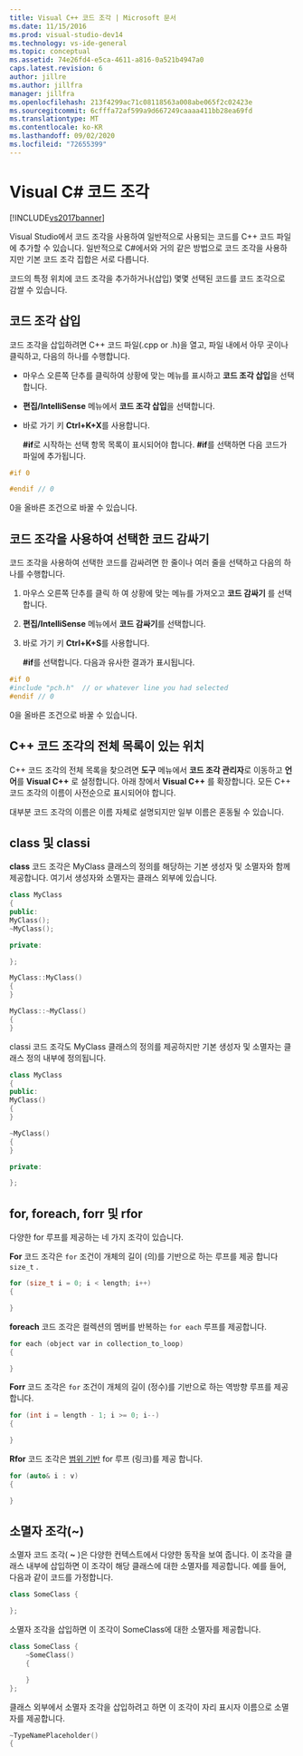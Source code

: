 ```yaml
---
title: Visual C++ 코드 조각 | Microsoft 문서
ms.date: 11/15/2016
ms.prod: visual-studio-dev14
ms.technology: vs-ide-general
ms.topic: conceptual
ms.assetid: 74e26fd4-e5ca-4611-a816-0a521b4947a0
caps.latest.revision: 6
author: jillre
ms.author: jillfra
manager: jillfra
ms.openlocfilehash: 213f4299ac71c08118563a008abe065f2c02423e
ms.sourcegitcommit: 6cfffa72af599a9d667249caaaa411bb28ea69fd
ms.translationtype: MT
ms.contentlocale: ko-KR
ms.lasthandoff: 09/02/2020
ms.locfileid: "72655399"
---
```

# <a name="visual-c-code-snippets"></a>Visual C# 코드 조각
[!INCLUDE[vs2017banner](../includes/vs2017banner.md)]

Visual Studio에서 코드 조각을 사용하여 일반적으로 사용되는 코드를 C++ 코드 파일에 추가할 수 있습니다. 일반적으로 C#에서와 거의 같은 방법으로 코드 조각을 사용하지만 기본 코드 조각 집합은 서로 다릅니다.

 코드의 특정 위치에 코드 조각을 추가하거나(삽입) 몇몇 선택된 코드를 코드 조각으로 감쌀 수 있습니다.

## <a name="inserting-a-code-snippet"></a>코드 조각 삽입
 코드 조각을 삽입하려면 C++ 코드 파일(.cpp or .h)을 열고, 파일 내에서 아무 곳이나 클릭하고, 다음의 하나를 수행합니다.

- 마우스 오른쪽 단추를 클릭하여 상황에 맞는 메뉴를 표시하고 **코드 조각 삽입**을 선택합니다.

- **편집/IntelliSense** 메뉴에서 **코드 조각 삽입**을 선택합니다.

- 바로 가기 키 **Ctrl+K+X**를 사용합니다.

  **#if**로 시작하는 선택 항목 목록이 표시되어야 합니다. **#if**를 선택하면 다음 코드가 파일에 추가됩니다.

```cpp
#if 0

#endif // 0
```

 0을 올바른 조건으로 바꿀 수 있습니다.

## <a name="using-a-code-snippet-to-surround-selected-code"></a>코드 조각을 사용하여 선택한 코드 감싸기
 코드 조각을 사용하여 선택한 코드를 감싸려면 한 줄이나 여러 줄을 선택하고 다음의 하나를 수행합니다.

1. 마우스 오른쪽 단추를 클릭 하 여 상황에 맞는 메뉴를 가져오고 **코드 감싸기** 를 선택 합니다.

2. **편집/IntelliSense** 메뉴에서 **코드 감싸기**를 선택합니다.

3. 바로 가기 키 **Ctrl+K+S**를 사용합니다.

   **#if**를 선택합니다. 다음과 유사한 결과가 표시됩니다.

```cpp
#if 0
#include "pch.h"  // or whatever line you had selected
#endif // 0
```

 0을 올바른 조건으로 바꿀 수 있습니다.

## <a name="where-can-i-find-a-complete-list-of-the-c-code-snippets"></a>C++ 코드 조각의 전체 목록이 있는 위치
 C++ 코드 조각의 전체 목록을 찾으려면 **도구** 메뉴에서 **코드 조각 관리자**로 이동하고 **언어**를 **Visual C++** 로 설정합니다. 아래 창에서 **Visual C++** 를 확장합니다. 모든 C++ 코드 조각의 이름이 사전순으로 표시되어야 합니다.

 대부분 코드 조각의 이름은 이름 자체로 설명되지만 일부 이름은 혼동될 수 있습니다.

## <a name="class-vs-classi"></a>class 및 classi
 **class** 코드 조각은 MyClass 클래스의 정의를 해당하는 기본 생성자 및 소멸자와 함께 제공합니다. 여기서 생성자와 소멸자는 클래스 외부에 있습니다.

```cpp
class MyClass
{
public:
MyClass();
~MyClass();

private:

};

MyClass::MyClass()
{
}

MyClass::~MyClass()
{
}
```

 classi 코드 조각도 MyClass 클래스의 정의를 제공하지만 기본 생성자 및 소멸자는 클래스 정의 내부에 정의됩니다.

```cpp
class MyClass
{
public:
MyClass()
{
}

~MyClass()
{
}

private:

};
```

## <a name="for-vs-foreach-vs-forr-vs-rfor"></a>for, foreach, forr 및 rfor
 다양한 for 루프를 제공하는 네 가지 조각이 있습니다.

 **For** 코드 조각은 `for` 조건이 개체의 길이 (의)를 기반으로 하는 루프를 제공 합니다 `size_t` .

```cpp
for (size_t i = 0; i < length; i++)
{

}
```

 **foreach** 코드 조각은 컬렉션의 멤버를 반복하는 `for each` 루프를 제공합니다.

```cpp
for each (object var in collection_to_loop)
{

}
```

 **Forr** 코드 조각은 `for` 조건이 개체의 길이 (정수)를 기반으로 하는 역방향 루프를 제공 합니다.

```cpp
for (int i = length - 1; i >= 0; i--)
{

}
```

 **Rfor** 코드 조각은 [범위 기반](https://msdn.microsoft.com/library/5750ba1d-ba48-4236-a923-e32de8345c2d) for 루프 (링크)를 제공 합니다.

```cpp
for (auto& i : v)
{

}
```

## <a name="the-destructor-snippet-"></a>소멸자 조각(~)
 소멸자 코드 조각( **~** )은 다양한 컨텍스트에서 다양한 동작을 보여 줍니다. 이 조각을 클래스 내부에 삽입하면 이 조각이 해당 클래스에 대한 소멸자를 제공합니다. 예를 들어, 다음과 같이 코드를 가정합니다.

```cpp
class SomeClass {

};
```

 소멸자 조각을 삽입하면 이 조각이 SomeClass에 대한 소멸자를 제공합니다.

```cpp
class SomeClass {
    ~SomeClass()
    {

    }
};
```

 클래스 외부에서 소멸자 조각을 삽입하려고 하면 이 조각이 자리 표시자 이름으로 소멸자를 제공합니다.

```cpp
~TypeNamePlaceholder()
{

```
